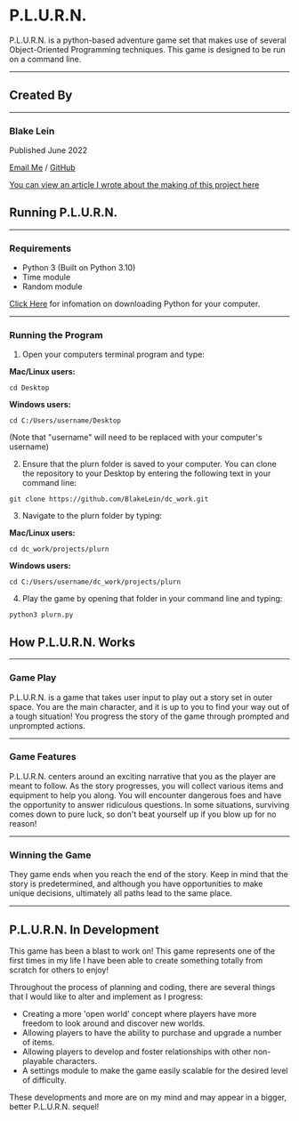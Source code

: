 # **P.L.U.R.N.**

P.L.U.R.N. is a python-based adventure game set that makes use of several Object-Oriented Programming techniques. This game is designed to be run on a command line.

---

## **Created By**

---

### Blake Lein

Published June 2022

[Email Me](blake.lein@gmail.com) / [GitHub](https://github.com/BlakeLein?tab=repositories)

[You can view an article I wrote about the making of this project here](https://medium.com/@blake.lein/p-l-u-r-n-ing-to-fly-3ab879e299a1)

## Running P.L.U.R.N.

---

### **Requirements**

- Python 3 (Built on Python 3.10)
- Time module
- Random module

[Click Here](https://realpython.com/installing-python/#how-to-install-from-homebrew) for infomation on downloading Python for your computer.

---

### **Running the Program**

1. Open your computers terminal program and type:

**Mac/Linux users:**

`cd Desktop`

**Windows users:**

`cd C:/Users/username/Desktop`

(Note that "username" will need to be replaced with your computer's username)

2. Ensure that the plurn folder is saved to your computer. You can clone the repository to your Desktop by entering the following text in your command line:

`git clone https://github.com/BlakeLein/dc_work.git`

3. Navigate to the plurn folder by typing:

**Mac/Linux users:**

`cd dc_work/projects/plurn`

**Windows users:**

`cd C:/Users/username/dc_work/projects/plurn`

4. Play the game by opening that folder in your command line and typing:

`python3 plurn.py`

## How P.L.U.R.N. Works

---

### Game Play

P.L.U.R.N. is a game that takes user input to play out a story set in outer space. You are the main character, and it is up to you to find your way out of a tough situation! You progress the story of the game through prompted and unprompted actions.

---

### Game Features

P.L.U.R.N. centers around an exciting narrative that you as the player are meant to follow. As the story progresses, you will collect various items and equipment to help you along. You will encounter dangerous foes and have the opportunity to answer ridiculous questions. In some situations, surviving comes down to pure luck, so don't beat yourself up if you blow up for no reason!

---

### Winning the Game

They game ends when you reach the end of the story. Keep in mind that the story is predetermined, and although you have opportunities to make unique decisions, ultimately all paths lead to the same place.

---

## P.L.U.R.N. In Development

This game has been a blast to work on! This game represents one of the first times in my life I have been able to create something totally from scratch for others to enjoy!

Throughout the process of planning and coding, there are several things that I would like to alter and implement as I progress:

- Creating a more 'open world' concept where players have more freedom to look around and discover new worlds.
- Allowing players to have the ability to purchase and upgrade a number of items.
- Allowing players to develop and foster relationships with other non-playable characters.
- A settings module to make the game easily scalable for the desired level of difficulty.

These developments and more are on my mind and may appear in a bigger, better P.L.U.R.N. sequel!

